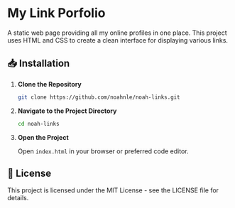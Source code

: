 # My Link Porfolio

A static web page providing all my online profiles in one place. This project uses HTML and CSS to create a clean interface for displaying various links.

## 📥 Installation

1. **Clone the Repository**

   ```bash
   git clone https://github.com/noahnle/noah-links.git
   ```

2. **Navigate to the Project Directory**

   ```bash
   cd noah-links
   ```

3. **Open the Project**

   Open `index.html` in your browser or preferred code editor.

## 📝 License

This project is licensed under the MIT License - see the LICENSE file for details.
